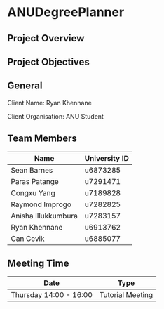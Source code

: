 # ANUDegreePlanner



## Project Overview



## Project Objectives


## General
Client Name: Ryan Khennane

Client Organisation: ANU Student

## Team Members
| Name | University ID |
|------|-------------- |
| Sean Barnes | u6873285 |
| Paras Patange | u7291471|
| Congxu Yang | u7189828  |
| Raymond Improgo	| u7282825 |
| Anisha Illukkumbura |u7283157 |
| Ryan Khennane	| u6913762 |
| Can Cevik | u6885077 |

## Meeting Time
| Date | Type |
|------|-------------- |
| Thursday 14:00 - 16:00 | Tutorial Meeting |

